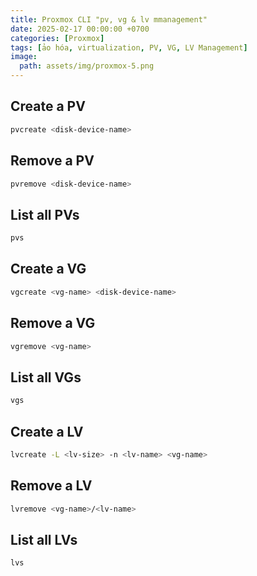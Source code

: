 ```yaml
---
title: Proxmox CLI "pv, vg & lv mmanagement"
date: 2025-02-17 00:00:00 +0700
categories: [Proxmox]
tags: [ảo hóa, virtualization, PV, VG, LV Management]    
image:
  path: assets/img/proxmox-5.png
---
```


## Create a PV
```sh
pvcreate <disk-device-name>
```

## Remove a PV
```sh
pvremove <disk-device-name>
```

## List all PVs
```sh
pvs
```

## Create a VG
```sh
vgcreate <vg-name> <disk-device-name>
```

## Remove a VG
```sh
vgremove <vg-name>
```

## List all VGs

```sh
vgs
```

## Create a LV
```sh
lvcreate -L <lv-size> -n <lv-name> <vg-name>
```

## Remove a LV
```sh
lvremove <vg-name>/<lv-name>
```

## List all LVs
```sh
lvs
```